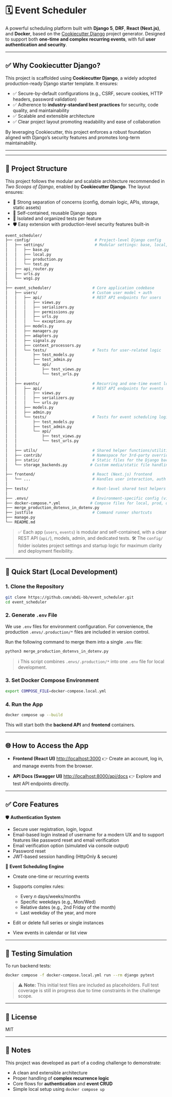 # 🗓️ Event Scheduler

A powerful scheduling platform built with **Django 5**, **DRF**, **React (Next.js)**, and **Docker**, based on the [Cookiecutter Django](https://cookiecutter-django.readthedocs.io/en/latest/) project generator. Designed to support both **one-time and complex recurring events**, with full **user authentication and security**.

---

## ✅ Why Cookiecutter Django?

This project is scaffolded using **Cookiecutter Django**, a widely adopted production-ready Django starter template. It ensures:

- ✅ Secure-by-default configurations (e.g., CSRF, secure cookies, HTTP headers, password validation)
- ✅ Adherence to **industry-standard best practices** for security, code quality, and maintainability
- ✅ Scalable and extensible architecture
- ✅ Clear project layout promoting readability and ease of collaboration

By leveraging Cookiecutter, this project enforces a robust foundation aligned with Django’s security features and promotes long-term maintainability.

---

---

## 🧱 Project Structure

This project follows the modular and scalable architecture recommended in *Two Scoops of Django*, enabled by **Cookiecutter Django**. The layout ensures:

- 🔐 Strong separation of concerns (config, domain logic, APIs, storage, static assets)
- 🧩 Self-contained, reusable Django apps
- 🧪 Isolated and organized tests per feature
- 🛡️ Easy extension with production-level security features built-in

```graphql
event_scheduler/
├── config/                            # Project-level Django config
│   ├── settings/                      # Modular settings: base, local, production, etc.
│   │   ├── base.py
│   │   ├── local.py
│   │   ├── production.py
│   │   └── test.py
│   ├── api_router.py
│   ├── urls.py
│   └── wsgi.py
│
├── event_scheduler/                  # Core application codebase
│   ├── users/                        # Custom user model + auth
│   │   ├── api/                      # REST API endpoints for users
│   │   │   ├── views.py
│   │   │   ├── serializers.py
│   │   │   ├── permissions.py
│   │   │   ├── urls.py
│   │   │   └── exceptions.py
│   │   ├── models.py
│   │   ├── managers.py
│   │   ├── adapters.py
│   │   ├── signals.py
│   │   ├── context_processors.py
│   │   └── tests/                    # Tests for user-related logic
│   │       ├── test_models.py
│   │       ├── test_admin.py
│   │       └── api/
│   │           ├── test_views.py
│   │           └── test_urls.py
│   │
│   ├── events/                       # Recurring and one-time event logic
│   │   ├── api/                      # REST API endpoints for events
│   │   │   ├── views.py
│   │   │   ├── serializers.py
│   │   │   └── urls.py
│   │   ├── models.py
│   │   ├── admin.py
│   │   └── tests/                    # Tests for event scheduling logic
│   │       ├── test_models.py
│   │       ├── test_admin.py
│   │       └── api/
│   │           ├── test_views.py
│   │           └── test_urls.py
│   │
│   ├── utils/                        # Shared helper functions/utilities
│   ├── contrib/                      # Namespace for 3rd-party overrides (e.g., admin tweaks)
│   ├── static/                       # Static files for the Django backend
│   └── storage_backends.py          # Custom media/static file handling
│
├── frontend/                         # React (Next.js) frontend
│   └── ...                           # Handles user interaction, auth UI, scheduling UI
│
├── tests/                            # Root-level shared test helpers or global tests
│
├── .envs/                            # Environment-specific config (via script)
├── docker-compose.*.yml             # Compose files for local, prod, docs
├── merge_production_dotenvs_in_dotenv.py
├── justfile                          # Command runner shortcuts
├── manage.py
└── README.md
```

> ✅ Each app (`users`, `events`) is modular and self-contained, with a clear REST API (`api/`), models, admin, and dedicated tests.
> 🛠 The `config/` folder isolates project settings and startup logic for maximum clarity and deployment flexibility.

---

## 🚀 Quick Start (Local Development)

### 1. Clone the Repository

```bash
git clone https://github.com/abdi-bb/event_scheduler.git
cd event_scheduler
````

### 2. Generate `.env` File

We use `.env` files for environment configuration. For convenience, the production `.envs/.production/*` files are included in version control.

Run the following command to merge them into a single `.env` file:

```bash
python3 merge_production_dotenvs_in_dotenv.py
```

> ℹ️ This script combines `.envs/.production/*` into one `.env` file for local development.

### 3. Set Docker Compose Environment

```bash
export COMPOSE_FILE=docker-compose.local.yml
```

### 4. Run the App

```bash
docker compose up --build
```

This will start both the **backend API** and **frontend** containers.

---

## 🌐 How to Access the App

- **Frontend (React UI)**
  [http://localhost:3000](http://localhost:3000)
  👉 Create an account, log in, and manage events from the browser.

- **API Docs (Swagger UI)**
  [http://localhost:8000/api/docs](http://localhost:8000/api/docs)
  👉 Explore and test API endpoints directly.

---

## ✅ Core Features

🛡 **Authentication System**

- Secure user registration, login, logout
- Email-based login instead of username for a modern UX and to support features like password reset and email verification
- Email verification option (simulated via console output)
- Password reset
- JWT-based session handling (HttpOnly & secure)

📆 **Event Scheduling Engine**

- Create one-time or recurring events
- Supports complex rules:

  - Every *n* days/weeks/months
  - Specific weekdays (e.g., Mon/Wed)
  - Relative dates (e.g., 2nd Friday of the month)
  - Last weekday of the year, and more
- Edit or delete full series or single instances
- View events in calendar or list view

---

## 🧪 Testing Simulation

To run backend tests:

```bash
docker compose -f docker-compose.local.yml run --rm django pytest
```

> ⚠️ **Note:** This initial test files are included as placeholders. Full test coverage is still in progress due to time constraints in the challenge scope.

---

## 📝 License

MIT

---

## 📌 Notes

This project was developed as part of a coding challenge to demonstrate:

- A clean and extensible architecture
- Proper handling of **complex recurrence logic**
- Core flows for **authentication** and **event CRUD**
- Simple local setup using `docker compose up`

